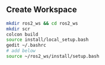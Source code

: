 ## Create Workspace
```bash
mkdir ros2_ws && cd ros2_ws
mkdir scr
colcon build
source install/local_setup.bash
gedit ~/.bashrc
# add below
source ~/ros2_ws/install/setup.bash
```
